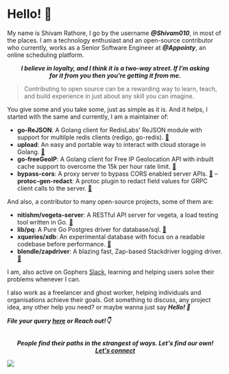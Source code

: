 # **Hello! 👋**

My name is Shivam Rathore, I go by the username **_@Shivam010_**, in most of the places. I am
a technology enthusiast and an open-source contributor who currently, works as a Senior Software
Engineer at **_@Appointy_**, an online scheduling platform.

<p align="center">
  <b><i>
    I believe in loyalty, and I think it is a two-way street. If I’m asking <br/>
    for it from you then you’re getting it from me.
  </i></b>
</p>

> Contributing to open source can be a rewarding way to learn, teach, and build experience in just about any skill you can imagine.

You give some and you take some, just as simple as it is. And it helps, I started with the same and currently, I am a maintainer of:

- **go-ReJSON**: A Golang client for RedisLabs' ReJSON module with support for multilple redis clients (redigo, go-redis). [:link:](https://github.com/nitishm/go-rejson)
- **upload**: An easy and portable way to interact with cloud storage in Golang. [:link:](https://github.com/Shivam010/upload)
- **go-freeGeoIP**: A Golang client for Free IP Geolocation API with inbuilt cache support to overcome the 15k per hour rate limit. [:link:](https://github.com/Shivam010/go-freeGeoIP)
- **bypass-cors**: A proxy server to bypass CORS enabled server APIs. [:link:](https://github.com/Shivam010/bypass-cors)
– **protoc-gen-redact**: A protoc plugin to redact field values for GRPC client calls to the server. [:link:](https://github.com/Shivam010/protoc-gen-redact)

And also, a contributor to many open-source projects, some of them are:

- **nitishm/vegeta-server**: A RESTful API server for vegeta, a load testing tool written in Go. [:link:](https://github.com/nitishm/vegeta-server)
- **lib/pq**: A Pure Go Postgres driver for database/sql. [:link:](https://github.com/lib/pq)
- **xqueries/xdb**: An experimental database with focus on a readable codebase before performance. [:link:](https://github.com/xqueries/xdb)
- **blendle/zapdriver**: A blazing fast, Zap-based Stackdriver logging driver. [:link:](https://github.com/blendle/zapdriver)

I am, also active on Gophers [Slack](https://invite.slack.golangbridge.org/), learning and helping users solve their problems whenever I can.

I also work as a freelancer and ghost worker, helping individuals and organisations achieve their goals. Got something to discuss,
any project idea, any other help you need? or maybe wanna just say **_Hello! 👋_**

**_File your query [here](https://github.com/Shivam010/Shivam010/issues) or Reach out!👇_**

## []()

<p align="center">
    <b><i>
	    People find their paths in the strangest of ways. Let's find our own! <br>
	    <a href="https://shivam010.in">Let's connect</a>
	</i></b>
</p>

<!-- Goat Counter -->

![](https://010.goatcounter.com/count?p=/github)
